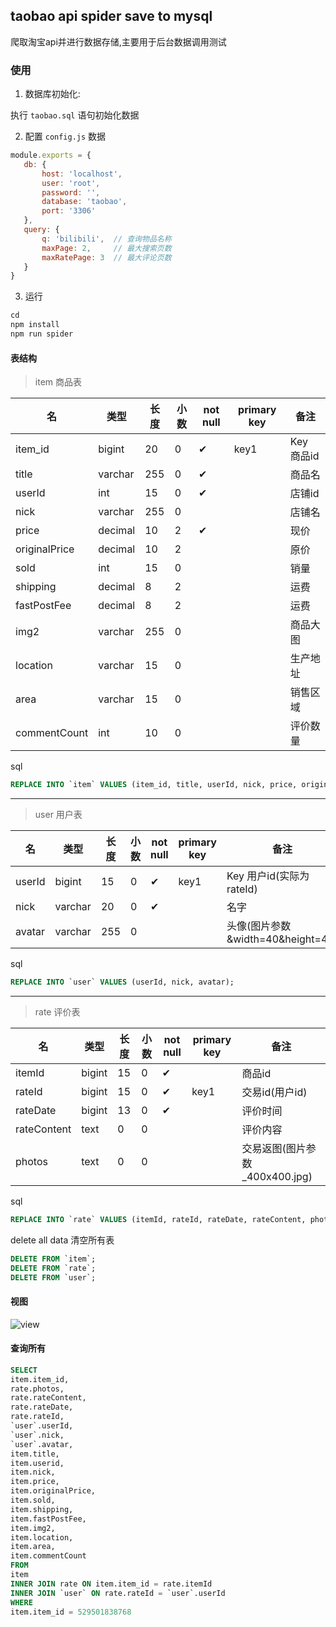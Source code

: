 ## taobao api spider save to mysql
爬取淘宝api并进行数据存储,主要用于后台数据调用测试

### 使用
 1. 数据库初始化:

执行 `taobao.sql` 语句初始化数据

 2. 配置 `config.js` 数据

 ```js
module.exports = {
    db: {
        host: 'localhost',
        user: 'root',
        password: '',
        database: 'taobao',
        port: '3306'
    },
    query: {
        q: 'bilibili',  // 查询物品名称
        maxPage: 2,     // 最大搜索页数
        maxRatePage: 3  // 最大评论页数
    }
}
 ```

 3. 运行

```js
cd 
npm install
npm run spider
```

#### 表结构

> item 商品表


名 | 类型 | 长度 | 小数 | not null | primary key| 备注 |
-----|-----|-----|-----|----------|------------|-----|
item_id	    |bigint	        |  20	    | 0	  | ✔    | key1   | Key 商品id
title	    |varchar	    |  255	    | 0   | ✔    |    | 商品名
userId	    |int	        |  15	    | 0   | ✔    |    | 店铺id
nick	    |varchar	    |  255	    | 0   |        |    | 店铺名
price	    |decimal	    |  10	    | 2   | ✔    |    | 现价
originalPrice	|decimal	|  10	    | 2   |        |    | 原价
sold	    |int	        |  15	    | 0   |        |    | 销量
shipping	|decimal	    |  8	    | 2   |        |    | 运费
fastPostFee	|decimal	    |  8	    | 2   |        |    | 运费
img2	    |varchar	    |  255	    | 0   |        |    | 商品大图
location	|varchar	    |  15	    | 0   |        |    | 生产地址
area	    |varchar	    |  15	    | 0   |        |    | 销售区域
commentCount|int	        |  10	    | 0	  |     	|    | 评价数量

sql
```sql
REPLACE INTO `item` VALUES (item_id, title, userId, nick, price, originalPrice, sold, shipping, fastPostFee, img2, location, area, commentCount);
```
--------------------------------------------------------------

> user 用户表


名 | 类型 | 长度 | 小数 | not null |  primary key | 备注|
-----|-----|-----|-----|----------|------------|-----|
userId	    |bigint	        |15 	|0	    |✔     |  key1 | Key 用户id(实际为rateId)
nick	    |varchar	    |20	    |0	    |✔     |        | 名字
avatar	    |varchar	    |255	|0	    |        |      | 头像(图片参数&width=40&height=40)

sql
```sql
REPLACE INTO `user` VALUES (userId, nick, avatar);
```

--------------------------------------------------------------

> rate 评价表


名 | 类型 | 长度 | 小数 | not null | primary key| 备注|
-----|-----|-----|-----|----------|------------|-----|
itemId	        |bigint	       |15	    | 0	    |✔	    |      |商品id
rateId	        |bigint	       |15	    | 0	    |✔      | key1   |交易id(用户id)
rateDate	    |bigint	       |13	    | 0	    |✔      |      |评价时间
rateContent	    |text	       |0	    | 0	    |         |      |评价内容
photos	        |text	       |0	    | 0	    |	      |      |交易返图(图片参数_400x400.jpg)

sql
```sql
REPLACE INTO `rate` VALUES (itemId, rateId, rateDate, rateContent, photos);
```

delete all data 清空所有表
```sql
DELETE FROM `item`;
DELETE FROM `rate`;
DELETE FROM `user`;
```

#### 视图
![view](https://ws1.sinaimg.cn/large/006nOlwNgy1fshgz74sn8j30vr09lq3o.jpg)

#### 查询所有
```sql
SELECT
item.item_id,
rate.photos,
rate.rateContent,
rate.rateDate,
rate.rateId,
`user`.userId,
`user`.nick,
`user`.avatar,
item.title,
item.userid,
item.nick,
item.price,
item.originalPrice,
item.sold,
item.shipping,
item.fastPostFee,
item.img2,
item.location,
item.area,
item.commentCount
FROM
item
INNER JOIN rate ON item.item_id = rate.itemId
INNER JOIN `user` ON rate.rateId = `user`.userId
WHERE
item.item_id = 529501838768
```
